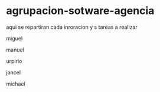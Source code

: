 # agrupacion-sotware-agencia
aqui se repartiran cada inroracion y s tareas a realizar

miguel 

manuel

urpirio

jancel

michael
